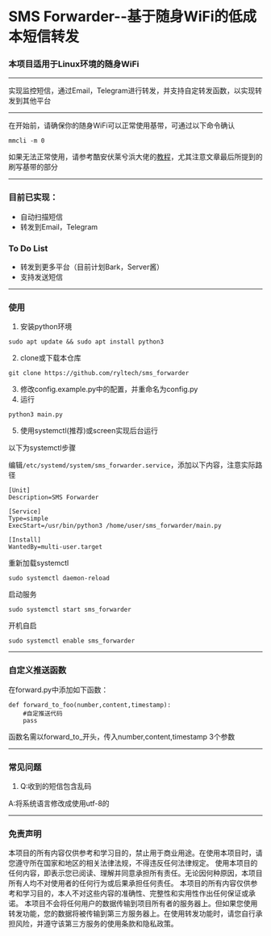 # SMS Forwarder--基于随身WiFi的低成本短信转发

### 本项目适用于Linux环境的随身WiFi
***
实现监控短信，通过Email，Telegram进行转发，并支持自定转发函数，以实现转发到其他平台
***
在开始前，请确保你的随身WiFi可以正常使用基带，可通过以下命令确认
```
mmcli -m 0
```
如果无法正常使用，请参考酷安伏莱兮浜大佬的[教程](https://www.coolapk.com/feed/37834896?shareKey=OTQ3NWNhOTZkY2UwNjJkZjRhNDI)，尤其注意文章最后所提到的刷写基带的部分
***
### 目前已实现：
- 自动扫描短信
- 转发到Email，Telegram
### To Do List
- 转发到更多平台（目前计划Bark，Server酱）
- 支持发送短信
***
### 使用
1. 安装python环境
```
sudo apt update && sudo apt install python3
```
2. clone或下载本仓库
```
git clone https://github.com/ryltech/sms_forwarder
```
3. 修改config.example.py中的配置，并重命名为config.py
4. 运行
```
python3 main.py
```
5. 使用systemctl(推荐)或screen实现后台运行

以下为systemctl步骤

编辑`/etc/systemd/system/sms_forwarder.service`，添加以下内容，注意实际路径
```
[Unit]
Description=SMS Forwarder

[Service]
Type=simple
ExecStart=/usr/bin/python3 /home/user/sms_forwarder/main.py

[Install]
WantedBy=multi-user.target
```
重新加载systemctl
```
sudo systemctl daemon-reload
```
启动服务
```
sudo systemctl start sms_forwarder
```
开机自启
```
sudo systemctl enable sms_forwarder
```
***
### 自定义推送函数
在forward.py中添加如下函数：
```
def forward_to_foo(number,content,timestamp):
	#自定推送代码
	pass
```
函数名需以forward_to_开头，传入number,content,timestamp 3个参数
***
### 常见问题
1. Q:收到的短信包含乱码

A:将系统语言修改成使用utf-8的
***
### 免责声明
 本项目的所有内容仅供参考和学习目的，禁止用于商业用途。在使用本项目时，请您遵守所在国家和地区的相关法律法规，不得违反任何法律规定。
 使用本项目的任何内容，即表示您已阅读、理解并同意承担所有责任。无论因何种原因，本项目所有人均不对使用者的任何行为或后果承担任何责任。
 本项目的所有内容仅供参考和学习目的，本人不对这些内容的准确性、完整性和实用性作出任何保证或承诺。
 本项目不会将任何用户的数据传输到项目所有者的服务器上。但如果您使用转发功能，您的数据将被传输到第三方服务器上。在使用转发功能时，请您自行承担风险，并遵守该第三方服务的使用条款和隐私政策。